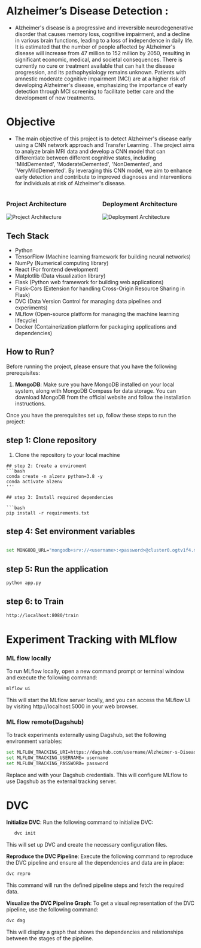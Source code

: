 # Alzheimer’s Disease Detection : 
* Alzheimer's disease is a progressive and irreversible neurodegenerative disorder that causes memory loss, cognitive impairment, and a decline in various brain functions, leading to a loss of independence in daily life. It is estimated that the number of people affected by Alzheimer's disease will increase from 47 million to 152 million by 2050, resulting in significant economic, medical, and societal consequences. There is currently no cure or treatment available that can halt the disease progression, and its pathophysiology remains unknown. Patients with amnestic moderate cognitive impairment (MCI) are at a higher risk of developing Alzheimer's disease, emphasizing the importance of early detection through MCI screening to facilitate better care and the development of new treatments.

# Objective
* The main objective of this project is to detect Alzheimer's disease  early using a CNN network approach and Transfer Learning . The project aims to analyze brain MRI data and develop a CNN model that can differentiate between different cognitive states, including 'MildDemented', 'ModerateDemented', 'NonDemented', and 'VeryMildDemented'. By leveraging this CNN model, we aim to enhance early detection and contribute to improved diagnoses and interventions for individuals at risk of Alzheimer's disease.


<div style="display:flex; justify-content: space-between; align-items: flex-start;">
    <div style="flex-basis: 49%;">
        <h3>Project Architecture</h3>
        <img src="graphs/Project_arch.png" alt="Project Architecture">
    </div>
    <div style="flex-basis: 49%;">
        <h3>Deployment Architecture</h3>
        <img src="graphs/Deployment Architecture.png" alt="Deployment Architecture">
    </div>
</div>











## Tech Stack

- Python
- TensorFlow (Machine learning framework for building neural networks)
- NumPy (Numerical computing library)
- React (For frontend development)
- Matplotlib (Data visualization library)
- Flask (Python web framework for building web applications)
- Flask-Cors (Extension for handling Cross-Origin Resource Sharing in Flask)
- DVC (Data Version Control for managing data pipelines and experiments)
- MLflow (Open-source platform for managing the machine learning lifecycle)
- Docker (Containerization platform for packaging applications and dependencies)


## How to Run?

Before running the project, please ensure that you have the following prerequisites:

1. **MongoDB**: Make sure you have MongoDB installed on your local system, along with MongoDB Compass for data storage. You can download MongoDB from the official website and follow the installation instructions.


Once you have the prerequisites set up, follow these steps to run the project:
## step 1: Clone repository
1. Clone the repository to your local machine 

```
## step 2: Create a enviroment
```bash	
conda create -n alzenv python=3.8 -y
conda activate alzenv
'''

## step 3: Install required dependencies

```bash	
pip install -r requirements.txt
```

## step 4: Set environment variables

```bash	

set MONGODB_URL="mongodb+srv://<username>:<password>@cluster0.ogtv1f4.mongodb.net/?retryWrites=true&w=majority"

```

## step 5: Run the application 

```bash	
python app.py
```
## step 6: to Train 

```bash		
http://localhost:8080/train

```







# Experiment Tracking with MLflow


### ML flow locally 
To run MLflow locally, open a new command prompt or terminal window and execute the following command:

```bash 
mlflow ui
```
This will start the MLflow server locally, and you can access the MLflow UI by visiting http://localhost:5000 in your web browser.


### ML flow remote(Dagshub)
To track experiments externally using Dagshub, set the following environment variables:

```bash 
set MLFLOW_TRACKING_URI=https://dagshub.com/username/Alzheimer-s-Disease-Detection.mlflow 
set MLFLOW_TRACKING_USERNAME= username 
set MLFLOW_TRACKING_PASSWORD= password 

```

Replace <username> and <password> with your Dagshub credentials. This will configure MLflow to use Dagshub as the external tracking server.

# DVC


**Initialize DVC**: Run the following command to initialize DVC:

```bash
   dvc init
```
This will set up DVC and create the necessary configuration files.


**Reproduce the DVC Pipeline**: Execute the following command to reproduce the DVC pipeline and ensure all the dependencies and data are in place:
```bash	
dvc repro
```
This command will run the defined pipeline steps and fetch the required data.

**Visualize the DVC Pipeline Graph**: To get a visual representation of the DVC pipeline, use the following command:

```bash	
dvc dag 
```
This will display a graph that shows the dependencies and relationships between the stages of the pipeline.
